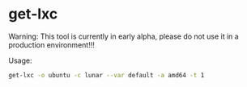 # get-lxc

Warning: This tool is currently in early alpha, please do not use it in a production environment!!!

Usage:

```sh
get-lxc -o ubuntu -c lunar --var default -a amd64 -t 1
```
